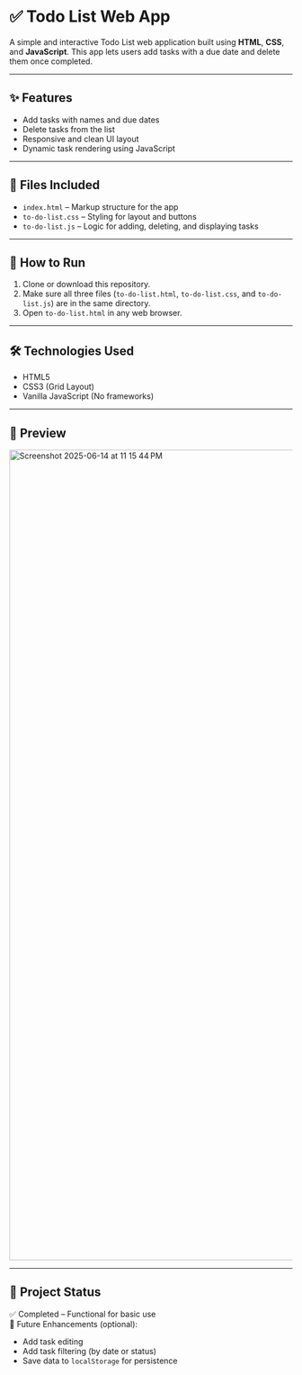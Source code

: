 # ✅ Todo List Web App

A simple and interactive Todo List web application built using **HTML**, **CSS**, and **JavaScript**. This app lets users add tasks with a due date and delete them once completed.

---

## ✨ Features

- Add tasks with names and due dates
- Delete tasks from the list
- Responsive and clean UI layout
- Dynamic task rendering using JavaScript

---

## 📂 Files Included

- `index.html` – Markup structure for the app  
- `to-do-list.css` – Styling for layout and buttons  
- `to-do-list.js` – Logic for adding, deleting, and displaying tasks

---

## 🚀 How to Run

1. Clone or download this repository.
2. Make sure all three files (`to-do-list.html`, `to-do-list.css`, and `to-do-list.js`) are in the same directory.
3. Open `to-do-list.html` in any web browser.

---

## 🛠 Technologies Used

- HTML5
- CSS3 (Grid Layout)
- Vanilla JavaScript (No frameworks)

---

## 📸 Preview
<img width="1440" alt="Screenshot 2025-06-14 at 11 15 44 PM" src="https://github.com/user-attachments/assets/5cfb6ec5-6e51-4c47-ba04-39e9dfd6b43b" />



---

## 📌 Project Status

✅ Completed – Functional for basic use  
📝 Future Enhancements (optional):
- Add task editing
- Add task filtering (by date or status)
- Save data to `localStorage` for persistence
